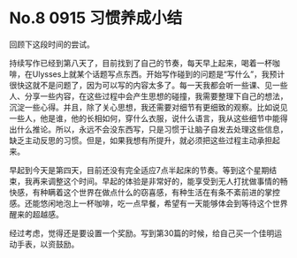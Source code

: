 # No.8 0915 习惯养成小结

回顾下这段时间的尝试。

持续写作已经到第八天了，目前找到了自己的节奏，每天早上起来，喝着一杯咖啡，在Ulysses上就某个话题写点东西。开始写作碰到的问题是“写什么”，我预计很快这就不是问题了，因为可以写的内容太多了。每一天我都会听一些课、见一些人、分享一些内容，在这些过程中会产生思想的碰撞，我需要整理下自己的想法，沉淀一些心得。并且，除了关心思想，我还需要对细节有更细致的观察。比如说见一些人，他是谁，他的长相如何，穿什么衣服，说什么语言，我从这些细节中能得出什么推论。所以，永远不会没东西写，只是习惯于让脑子自发去处理这些信息，缺乏主动反思的习惯。但是，如果我想有所提升，就必须把这些过程主动承担起来。

早起到今天是第四天，目前还没有完全适应7点半起床的节奏。等到这个星期结束，我再来调整这个时间。早起的体验是非常好的，能享受到无人打扰做事情的畅快感，有种瞒着这个世界在做点什么的窃喜感，有种生活在有条不紊前进的掌控感。还能悠闲地泡上一杯咖啡，吃一点早餐，希望有一天能够体会到等待这个世界醒来的超越感。

经过考虑，觉得还是要设置一个奖励。写到第30篇的时候，给自己买一个佳明运动手表，以资鼓励。

